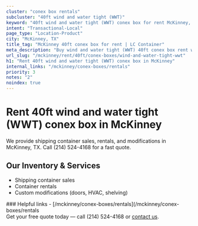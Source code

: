 ```yaml
---
cluster: "conex box rentals"
subcluster: "40ft wind and water tight (WWT)"
keyword: "40ft wind and water tight (WWT) conex box for rent McKinney, TX"
intent: "Transactional-Local"
page_type: "Location-Product"
city: "McKinney, TX"
title_tag: "McKinney 40ft conex box for rent | LC Container"
meta_description: "Buy wind and water tight (WWT) 40ft conex box rent with local delivery in McKinney, TX. LC Container — local Since 2003. Request a fast quote today."
url_slug: "/mckinney/rent/40ft/conex-boxes/wind-and-water-tight-wwt"
h1: "Rent 40ft wind and water tight (WWT) conex box in McKinney"
internal_links: "/mckinney/conex-boxes/rentals"
priority: 3
notes: "2"
noindex: true
---
```


# Rent 40ft wind and water tight (WWT) conex box in McKinney

We provide shipping container sales, rentals, and modifications in McKinney, TX. Call (214) 524-4168 for a fast quote.

## Our Inventory & Services
- Shipping container sales
- Container rentals
- Custom modifications (doors, HVAC, shelving)

<div data-section="internal-links">
### Helpful links
- [/mckinney/conex-boxes/rentals](/mckinney/conex-boxes/rentals
</div>

<div data-section="cta">
Get your free quote today — call (214) 524-4168 or <a href="/contact">contact us</a>.
</div>

<script type="application/ld+json">{"@context":"https://schema.org","@type":"FAQPage","mainEntity":[{"@type":"Question","name":"How much does delivery cost in McKinney, TX?","acceptedAnswer":{"@type":"Answer","text":"Delivery costs vary by distance and container size. Most deliveries in McKinney, TX range from $150-$300. Call (214) 524-4168 for an exact quote based on your specific location."}},{"@type":"Question","name":"Do you offer financing or payment plans?","acceptedAnswer":{"@type":"Answer","text":"We accept major credit cards, checks, and can discuss commercial terms for bulk purchases. Call (214) 524-4168 to discuss options."}},{"@type":"Question","name":"Can you customize containers in McKinney, TX?","acceptedAnswer":{"@type":"Answer","text":"Yes — we perform modifications like doors, HVAC, insulation, and shelving. Request a custom quote at (214) 524-4168 or via our contact form."}}]}</script>
